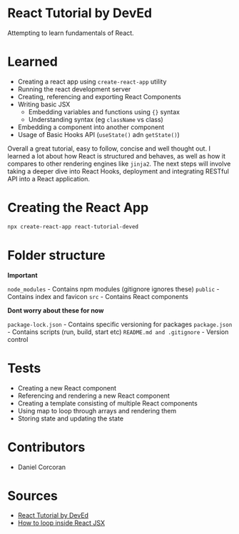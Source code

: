 # React Tutorial by DevEd

Attempting to learn fundamentals of React.

# Learned

- Creating a react app using `create-react-app` utility
- Running the react development server
- Creating, referencing and exporting React Components
- Writing basic JSX
    - Embedding variables and functions using `{}` syntax
    - Understanding syntax (eg `className` vs class)
- Embedding a component into another component
- Usage of Basic Hooks API (`useState()` adn `getState()`)

Overall a great tutorial, easy to follow, concise and well thought out. I learned a lot about how React is structured and behaves, as well as how it compares to other rendering engines like `jinja2`. The next steps will involve taking a deeper dive into React Hooks, deployment and integrating RESTful API into a React application.

# Creating the React App

```sh
npx create-react-app react-tutorial-deved
```

# Folder structure

**Important**

`node_modules` - Contains npm modules (gitignore ignores these)
`public` - Contains index and favicon
`src` - Contains React components

**Dont worry about these for now**

`package-lock.json` - Contains specific versioning for packages
`package.json` - Contains scripts (run, build, start etc)
`README.md and .gitignore` - Version control

# Tests

- Creating a new React component
- Referencing and rendering a new React component
- Creating a template consisting of multiple React components
- Using map to loop through arrays and rendering them
- Storing state and updating the state

# Contributors

- Daniel Corcoran

# Sources

- [React Tutorial by DevEd](https://www.youtube.com/watch?v=dGcsHMXbSOA)
- [How to loop inside React JSX](https://flaviocopes.com/react-how-to-loop/)